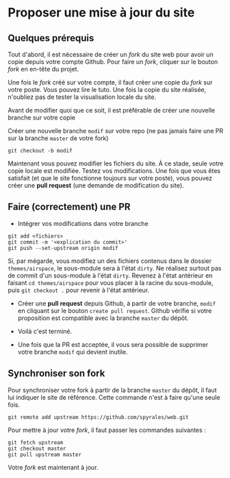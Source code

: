 # Proposer une mise à jour du site


## Quelques prérequis

Tout d'abord, il est nécessaire de créer un *fork* du site web pour avoir un copie depuis votre compte Github. Pour faire un *fork*, cliquer sur le bouton *fork* en en-tête du projet.

Une fois le *fork* créé sur votre compte, il faut créer une copie du *fork* sur votre poste. Vous pouvez lire le tuto. Une fois la copie du site réalisée, n'oubliez pas de tester la visualisation locale du site.

Avant de modifier quoi que ce soit, il est préférable de créer une nouvelle branche sur votre copie

Créer une nouvelle branche `modif` sur votre repo (ne pas jamais faire une PR sur la branche `master` de votre fork)

```
git checkout -b modif
```

Maintenant vous pouvez modifier les fichiers du site. À ce stade, seule votre copie locale est modifiée. Testez vos modifications. Une fois que vous êtes satisfait (et que le site fonctionne toujours sur votre poste), vous pouvez créer une **pull request** (une demande de modification du site).


## Faire (correctement) une PR

* Intégrer vos modifications dans votre branche

```
git add <fichiers>
git commit -m '<explication du commit>'
git push --set-upstream origin modif
```

Si, par mégarde, vous modifiez un des fichiers contenus dans le dossier `themes/airspace`, le sous-module sera à l'état `dirty`. Ne réalisez surtout pas de commit d'un sous-module à l'état `dirty`. Revenez à l'état antérieur en faisant `cd themes/airspace` pour vous placer à la racine du sous-module, puis `git checkout .` pour revenir à l'état antérieur. 

* Créer une **pull request** depuis Github, à partir de votre branche, `modif` en cliquant sur le bouton `create pull request`. Github vérifie si votre proposition est compatible avec la branche `master` du dépôt.

* Voilà c'est terminé.

* Une fois que la PR est acceptée, il vous sera possible de supprimer votre branche `modif` qui devient inutile.


## Synchroniser son fork 

Pour synchroniser votre fork à partir de la branche `master` du dépôt, il faut lui indiquer le site de référence. Cette commande n'est à faire qu'une seule fois. 

```
git remote add upstream https://github.com/spyrales/web.git
```

Pour mettre à jour votre *fork*, il faut passer les commandes suivantes :

```
git fetch upstream
git checkout master
git pull upstream master
```

Votre *fork* est maintenant à jour.

